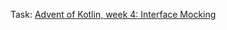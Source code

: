 Task: [Advent of Kotlin, week 4: Interface Mocking](https://blog.kotlin-academy.com/advent-of-kotlin-week-4-mocking-cde699ec9963)
